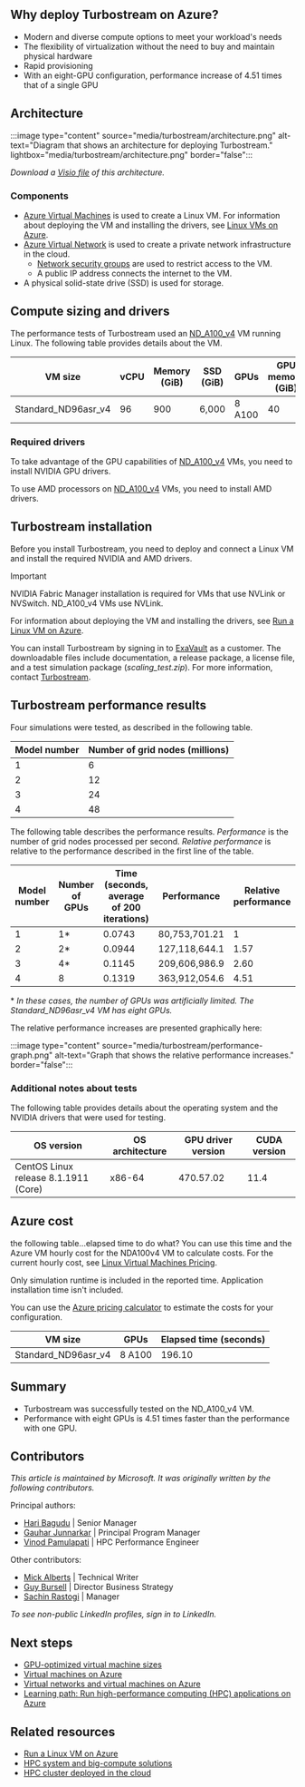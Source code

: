 
<Intro should cover a basic overview of the workload.>

## Why deploy Turbostream on Azure?

- Modern and diverse compute options to meet your workload's needs
- The flexibility of virtualization without the need to buy and maintain physical hardware
- Rapid provisioning
- With an eight-GPU configuration, performance increase of 4.51 times that of a single GPU

## Architecture

:::image type="content" source="media/turbostream/architecture.png" alt-text="Diagram that shows an architecture for deploying Turbostream." lightbox="media/turbostream/architecture.png" border="false":::

*Download a [Visio file](https://arch-center.azureedge.net/turbostream.vsdx) of this
architecture.*

### Components

- [Azure Virtual Machines](https://azure.microsoft.com/services/virtual-machines) is
    used to create a Linux VM. For information about deploying the VM and installing the drivers, see [Linux VMs on Azure](../../reference-architectures/n-tier/linux-vm.yml).
- [Azure Virtual Network](https://azure.microsoft.com/services/virtual-network) is
    used to create a private network infrastructure in the cloud.
  - [Network security groups](/azure/virtual-network/network-security-groups-overview) are used to restrict access to the VM.  
  - A public IP address connects the internet to the VM.
- A physical solid-state drive (SSD) is used for storage.

## Compute sizing and drivers

The performance tests of Turbostream used an [ND_A100_v4](/azure/virtual-machines/nda100-v4-series) VM running Linux. The following table provides details about the VM.

|VM size|vCPU|Memory (GiB)|SSD (GiB)|GPUs|GPU memory (GiB)|Maximum data disks|
|-|-|-|-|-|-|-|
|Standard_ND96asr_v4|96|900|6,000|8 A100|40|32|

### Required drivers

To take advantage of the GPU capabilities of [ND_A100_v4](/azure/virtual-machines/nda100-v4-series) VMs, you need to install NVIDIA GPU drivers.

To use AMD processors on [ND_A100_v4](/azure/virtual-machines/nda100-v4-series) VMs, you need to install AMD drivers.

## Turbostream installation

Before you install Turbostream, you need to deploy and connect a Linux VM and install the required NVIDIA and AMD drivers.

> [!IMPORTANT]
> NVIDIA Fabric Manager installation is required for VMs that use NVLink or NVSwitch. ND_A100_v4 VMs use NVLink.

For information about deploying the VM and installing the drivers, see [Run a Linux VM on Azure](../../reference-architectures/n-tier/linux-vm.yml).

You can install Turbostream by signing in to [ExaVault](https://app.exavault.com/login) as a customer. The downloadable files include documentation, a release package, a license file, and a test simulation package (*scaling_test.zip*). For more information, contact [Turbostream](https://www.turbostream-cfd.com/#contact).

## Turbostream performance results

Four simulations were tested, as described in the following table.  

|Model number|	Number of grid nodes (millions)|
|-|-|
|1|	6|
| 2|12|
|3|24|
| 4|48|

The following table describes the performance results. *Performance* is the number of grid nodes processed per second. *Relative performance* is relative to the performance described in the first line of the table. 

Model number|Number of GPUs|Time (seconds, average of 200 iterations)|Performance| Relative performance|
|-|-|-|-|-|
|1|1*|0.0743|80,753,701.21|1|
|2|2*|0.0944|127,118,644.1|1.57|
|3|4*|0.1145|209,606,986.9|2.60|
|4|8|0.1319|363,912,054.6|4.51|

\* *In these cases, the number of GPUs was artificially limited. The Standard_ND96asr_v4 VM has eight GPUs.*

The relative performance increases are presented graphically here: 

:::image type="content" source="media/turbostream/performance-graph.png" alt-text="Graph that shows the relative performance increases."  border="false":::


### Additional notes about tests

The following table provides details about the operating system and the NVIDIA drivers that were used for testing.

|OS version |OS architecture |GPU driver version|CUDA version|
|-|-|-|-|
|CentOS Linux release 8.1.1911 (Core)|x86-64|470.57.02|11.4|

## Azure cost

the following table...elapsed time to do what? You can use this time and the Azure VM hourly cost for the NDA100v4 VM to calculate costs. For the current hourly cost, see [Linux Virtual Machines Pricing](https://azure.microsoft.com/pricing/details/virtual-machines/linux/#pricing).

Only simulation runtime is included in the reported time. Application installation time isn't included.

You can use the [Azure pricing calculator](https://azure.microsoft.com/pricing/calculator) to estimate the costs for your configuration.

|VM size|	GPUs	|Elapsed time (seconds)|
|-|-|-|
|Standard_ND96asr_v4	|	8 A100|	196.10|

## Summary

- Turbostream was successfully tested on the ND_A100_v4 VM.
- Performance with eight GPUs is 4.51 times faster than the performance with one GPU.

## Contributors

*This article is maintained by Microsoft. It was originally written by
the following contributors.*

Principal authors:

-   [Hari Bagudu](https://www.linkedin.com/in/hari-bagudu-88732a19) |
    Senior Manager
-   [Gauhar Junnarkar](https://www.linkedin.com/in/gauharjunnarkar) |
    Principal Program Manager
-   [Vinod Pamulapati](https://www.linkedin.com/in/vinod-reddy-20481a104) |
    HPC Performance Engineer

Other contributors:

-   [Mick Alberts](https://www.linkedin.com/in/mick-alberts-a24a1414) |
    Technical Writer
-   [Guy Bursell](https://www.linkedin.com/in/guybursell) | Director
    Business Strategy
-   [Sachin Rastogi](https://www.linkedin.com/in/sachin-rastogi-907a3b5) |
    Manager

*To see non-public LinkedIn profiles, sign in to LinkedIn.*

## Next steps

- [GPU-optimized virtual machine sizes](/azure/virtual-machines/sizes-gpu)
- [Virtual machines on Azure](/azure/virtual-machines/overview)
- [Virtual networks and virtual machines on Azure](/azure/virtual-network/network-overview)
- [Learning path: Run high-performance computing (HPC) applications on Azure](/learn/paths/run-high-performance-computing-applications-azure)

## Related resources

- [Run a Linux VM on Azure](../../reference-architectures/n-tier/linux-vm.yml)
- [HPC system and big-compute solutions](../../solution-ideas/articles/big-compute-with-azure-batch.yml)
- [HPC cluster deployed in the cloud](../../solution-ideas/articles/hpc-cluster.yml)